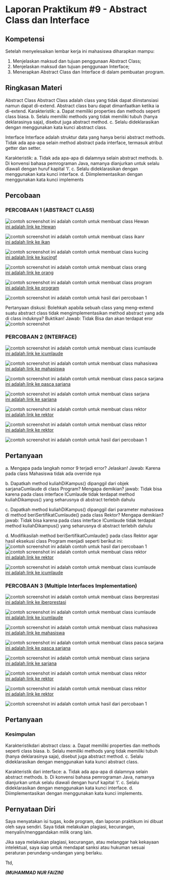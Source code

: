 # Laporan Praktikum #9 - Abstract Class dan Interface

## Kompetensi

Setelah menyelesaikan lembar kerja ini mahasiswa diharapkan mampu: 
1. Menjelaskan maksud dan tujuan penggunaan Abstract Class; 
2. Menjelaskan maksud dan tujuan penggunaan Interface; 
3. Menerapkan Abstract Class dan Interface di dalam pembuatan program. 



## Ringkasan Materi
Abstract Class Abstract Class adalah class yang tidak dapat diinstansiasi namun dapat di-extend. Abstract class baru dapat dimanfaatkan ketika ia di-extend. 
Karakteristik: 
a. Dapat memiliki properties dan methods seperti class biasa. 
b. Selalu memiliki methods yang tidak memiliki tubuh (hanya deklarasinya saja), disebut juga abstract method. 
c. Selalu dideklarasikan dengan menggunakan kata kunci abstract class. 

Interface Interface adalah struktur data yang hanya berisi abstract methods. Tidak ada apa-apa selain method abstract pada interface, termasuk atribut getter dan setter.  
 
Karakteristik: 
a. Tidak ada apa-apa di dalamnya selain abstract methods. 
b. Di konvensi bahasa pemrograman Java, namanya dianjurkan untuk selalu diawali dengan huruf kapital ‘I’. 
c. Selalu dideklarasikan dengan menggunakan kata kunci interface. 
d. Diimplementasikan dengan menggunakan kata kunci implements


## <h2>Percobaan</h2>

### PERCOBAAN 1 (ABSTRACT CLASS)

![contoh screenshot](img/hewan.PNG)
ini adalah contoh untuk membuat class Hewan<br>
[ini adalah link ke Hewan](../../src/9_Abstract_Class_dan_Interface/Hewan1841720061Faizin.java)

![contoh screenshot](img/ikan.PNG)
ini adalah contoh untuk membuat class ikanr<br>
[ini adalah link ke ikan](../../src/9_Abstract_Class_dan_Interface/Ikan1841720061Faizin.java)

![contoh screenshot](img/kucing.PNG)
ini adalah contoh untuk membuat class kucing<br>
[ini adalah link ke kucingf](../../src/9_Abstract_Class_dan_Interface/Kucing1841720061Faizin.java)

![contoh screenshot](img/orang.PNG)
ini adalah contoh untuk membuat class orang<br>
[ini adalah link ke orang](../../src/9_Abstract_Class_dan_Interface/Orang1841720061Faizin.java)

![contoh screenshot](img/program.PNG)
ini adalah contoh untuk membuat class program<br>
[ini adalah link ke program](../../src/9_Abstract_Class_dan_Interface/Program1841720061Faizin.java)

![contoh screenshot](img/HasilJobSatu.PNG)
ini adalah contoh untuk hasil dari percobaan 1<br>

 Pertanyaan diskusi: Bolehkah apabila sebuah class yang meng-extend suatu abstract class tidak mengimplementasikan method abstract yang ada di class induknya? Buktikan! 
 Jawab: Tidak Bisa dan akan terdapat eror 
![contoh screenshot](img/pertanyaan1.PNG) 

### PERCOBAAN 2 (INTERFACE)

![contoh screenshot](img/icumlaude.PNG)
ini adalah contoh untuk membuat class icumlaude<br>
[ini adalah link ke icumlaude](../../src/9_Abstract_Class_dan_Interface/ICumlaude1841720061Faizin.java)

![contoh screenshot](img/mahasiswa.PNG)
ini adalah contoh untuk membuat class mahasiswa<br>
[ini adalah link ke mahasiswa](../../src/9_Abstract_Class_dan_Interface/Mahasiswa1841720061Faizin.java)

![contoh screenshot](img/pascaSarjana.PNG)
ini adalah contoh untuk membuat class pasca sarjana<br>
[ini adalah link ke pasca sarjana](../../src/9_Abstract_Class_dan_Interface/PascaSarjana1841720061Faizin.java)

![contoh screenshot](img/sarjana.PNG)
ini adalah contoh untuk membuat class sarjana<br>
[ini adalah link ke sarjana](../../src/9_Abstract_Class_dan_Interface/Sarjana1841720061Faizin.java)

![contoh screenshot](img/rektor.PNG)
ini adalah contoh untuk membuat class rektor<br>
[ini adalah link ke rektor](../../src/9_Abstract_Class_dan_Interface/Rektor1841720061Faizin.java)

![contoh screenshot](img/program2.PNG)
ini adalah contoh untuk membuat class rektor<br>
[ini adalah link ke rektor](../../src/9_Abstract_Class_dan_Interface/Program2job1841720061Faizin.java)

![contoh screenshot](img/HasilJobDua.PNG)
ini adalah contoh untuk hasil dari percobaan 1<br>

## Pertanyaan 
a. Mengapa pada langkah nomor 9 terjadi error? Jelaskan! 
Jawab:
Karena pada class Mahasiswa tidak ada override nya

b. Dapatkah method kuliahDiKampus() dipanggil dari objek sarjanaCumlaude di class Program? Mengapa demikian? 
jawab: 
Tidak bisa karena pada class interface ICumlaude tidak terdapat method kuliahDikampus() yang seharusnya di abstract terlebih dahulu

c. Dapatkah method kuliahDiKampus() dipanggil dari parameter mahasiswa di method beriSertifikatCumlaude() pada class Rektor? Mengapa demikian?
jawab:
Tidak bisa karena pada class interface ICumlaude tidak terdapat method kuliahDikampus() yang seharusnya di abstract terlebih dahulu

d. Modifikasilah method beriSertifikatCumlaude() pada class Rektor agar hasil eksekusi class Program menjadi seperti berikut ini:
![contoh screenshot](img/HasilJobDua.PNG)
ini adalah contoh untuk hasil dari percobaan 1<br>
![contoh screenshot](img/rektor.PNG)
ini adalah contoh untuk membuat class rektor<br>
[ini adalah link ke rektor](../../src/9_Abstract_Class_dan_Interface/Rektor1841720061Faizin.java)

![contoh screenshot](img/icumlaude.PNG)
ini adalah contoh untuk membuat class icumlaude<br>
[ini adalah link ke icumlaude](../../src/9_Abstract_Class_dan_Interface/ICumlaude1841720061Faizin.java)



### PERCOBAAN 3 (Multiple Interfaces Implementation)

![contoh screenshot](img/iberprestasi.PNG)
ini adalah contoh untuk membuat class iberprestasi<br>
[ini adalah link ke iberprestasi](../../src/9_Abstract_Class_dan_Interface/IBerprestasi2prak1841720061Faizin.java)

![contoh screenshot](img/icumlaude2.PNG)
ini adalah contoh untuk membuat class icumlaude<br>
[ini adalah link ke icumlaude](../../src/9_Abstract_Class_dan_Interface/ICumlaude2prak1841720061Faizin.java)

![contoh screenshot](img/mahasiswa2.PNG)
ini adalah contoh untuk membuat class mahasiswa<br>
[ini adalah link ke mahasiswa](../../src/9_Abstract_Class_dan_Interface/Mahasiswa2prak1841720061Faizin.java)

![contoh screenshot](img/pascaSarjana2.PNG)
ini adalah contoh untuk membuat class pasca sarjana<br>
[ini adalah link ke pasca sarjana](../../src/9_Abstract_Class_dan_Interface/PascaSarjana2prak1841720061Faizin.java)

![contoh screenshot](img/sarjana2.PNG)
ini adalah contoh untuk membuat class sarjana<br>
[ini adalah link ke sarjana](../../src/9_Abstract_Class_dan_Interface/Sarjana2prak1841720061Faizin.java)

![contoh screenshot](img/rektor2.PNG)
ini adalah contoh untuk membuat class rektor<br>
[ini adalah link ke rektor](../../src/9_Abstract_Class_dan_Interface/Rektor2prak1841720061Faizin.java)

![contoh screenshot](img/program3.PNG)
ini adalah contoh untuk membuat class rektor<br>
[ini adalah link ke rektor](../../src/9_Abstract_Class_dan_Interface/Program3job1841720061Faizin.java)

![contoh screenshot](img/HasilJobTiga.PNG)
ini adalah contoh untuk hasil dari percobaan 1<br>

## Pertanyaan



### Kesimpulan 
Karakteristikdari abstract class: 
a. Dapat memiliki properties dan methods seperti class biasa. 
b. Selalu memiliki methods yang tidak memiliki tubuh (hanya deklarasinya saja), disebut juga abstract method. 
c. Selalu dideklarasikan dengan menggunakan kata kunci abstract class. 
 
Karakteristik dari interface: 
a. Tidak ada apa-apa di dalamnya selain abstract methods. 
b. Di konvensi bahasa pemrograman Java, namanya dianjurkan untuk selalu diawali dengan huruf kapital ‘I’. 
c. Selalu dideklarasikan dengan menggunakan kata kunci interface. 
d. Diimplementasikan dengan menggunakan kata kunci implements.
 

## Pernyataan Diri

Saya menyatakan isi tugas, kode program, dan laporan praktikum ini dibuat oleh saya sendiri. Saya tidak melakukan plagiasi, kecurangan, menyalin/menggandakan milik orang lain.

Jika saya melakukan plagiasi, kecurangan, atau melanggar hak kekayaan intelektual, saya siap untuk mendapat sanksi atau hukuman sesuai peraturan perundang-undangan yang berlaku.

Ttd,

***(MUHAMMAD NUR FAIZIN)***
